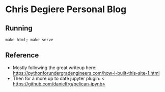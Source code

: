 # Chris Degiere Personal Blog

## Running

```
make html; make serve
```

## Reference

* Mostly following the great writeup here:
<https://pythonforundergradengineers.com/how-i-built-this-site-1.html>
* Then for a more up to date jupyter plugin:
< https://github.com/danielfrg/pelican-ipynb>
